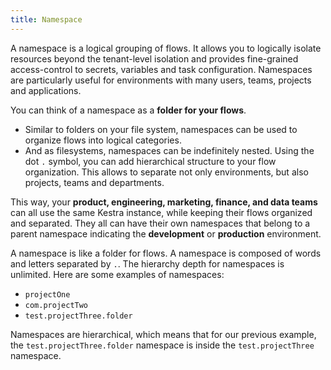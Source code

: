 ```yaml
---
title: Namespace
---
```


A namespace is a logical grouping of flows. It allows you to logically isolate resources beyond the tenant-level isolation and provides fine-grained access-control to secrets, variables and task configuration. Namespaces are particularly useful for environments with many users, teams, projects and applications.

You can think of a namespace as a **folder for your flows**.

- Similar to folders on your file system, namespaces can be used to organize flows into logical categories.
- And as filesystems, namespaces can be indefinitely nested.
Using the dot `.` symbol, you can add hierarchical structure to your flow organization.
This allows to separate not only environments, but also projects, teams and departments.

This way, your **product, engineering, marketing, finance, and data teams** can all use the same Kestra instance, while keeping their flows organized and separated. They all can have their own namespaces that belong to a parent namespace indicating the **development** or **production** environment.

A namespace is like a folder for flows. A namespace is composed of words and letters separated by `.`. The hierarchy depth for namespaces is unlimited. Here are some examples of namespaces:
- `projectOne`
- `com.projectTwo`
- `test.projectThree.folder`

Namespaces are hierarchical, which means that for our previous example, the `test.projectThree.folder` namespace is inside the `test.projectThree` namespace.
